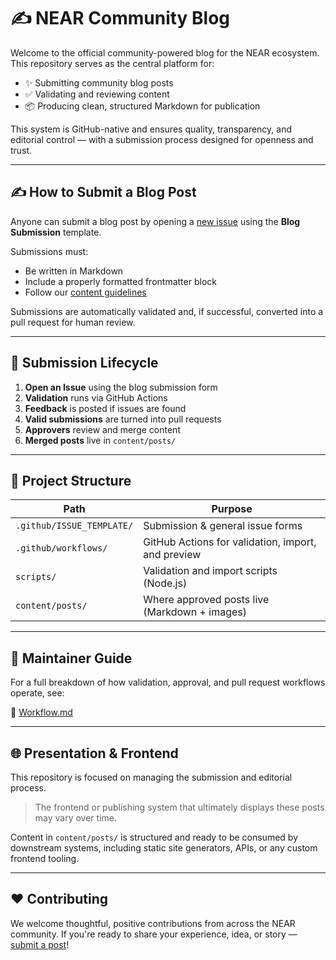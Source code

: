# ✍️ NEAR Community Blog

Welcome to the official community-powered blog for the NEAR ecosystem. This repository serves as the central platform for:

- ✨ Submitting community blog posts
- ✅ Validating and reviewing content
- 📦 Producing clean, structured Markdown for publication

This system is GitHub-native and ensures quality, transparency, and editorial control — with a submission process designed for openness and trust.

---

## ✍️ How to Submit a Blog Post

Anyone can submit a blog post by opening a [new issue](../../issues/new/choose) using the **Blog Submission** template.

Submissions must:
- Be written in Markdown
- Include a properly formatted frontmatter block
- Follow our [content guidelines](Workflow.md)

Submissions are automatically validated and, if successful, converted into a pull request for human review.

---

## 🔁 Submission Lifecycle

1. **Open an Issue** using the blog submission form
2. **Validation** runs via GitHub Actions
3. **Feedback** is posted if issues are found
4. **Valid submissions** are turned into pull requests
5. **Approvers** review and merge content
6. **Merged posts** live in `content/posts/`

---

## 🧠 Project Structure

| Path                          | Purpose |
|-------------------------------|---------|
| `.github/ISSUE_TEMPLATE/`     | Submission & general issue forms |
| `.github/workflows/`          | GitHub Actions for validation, import, and preview |
| `scripts/`                    | Validation and import scripts (Node.js) |
| `content/posts/`              | Where approved posts live (Markdown + images) |

---

## 🧪 Maintainer Guide

For a full breakdown of how validation, approval, and pull request workflows operate, see:

📘 [Workflow.md](./Workflow.md)

---

## 🌐 Presentation & Frontend

This repository is focused on managing the submission and editorial process.

> The frontend or publishing system that ultimately displays these posts may vary over time.

Content in `content/posts/` is structured and ready to be consumed by downstream systems, including static site generators, APIs, or any custom frontend tooling.

---

## ❤️ Contributing

We welcome thoughtful, positive contributions from across the NEAR community. If you're ready to share your experience, idea, or story — [submit a post](../../issues/new/choose)!
